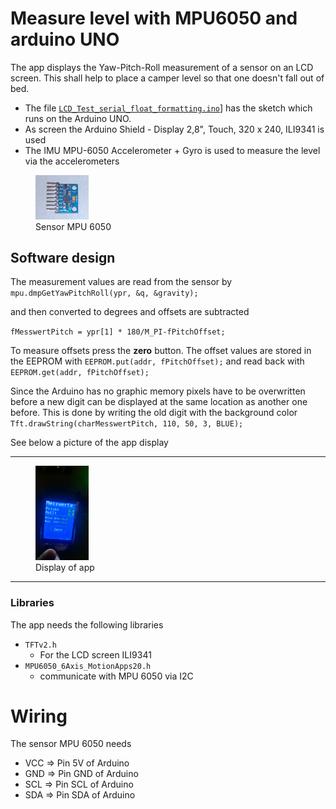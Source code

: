 # Measure level with MPU6050 and arduino UNO

The app displays the Yaw-Pitch-Roll measurement of a sensor on an LCD screen. This shall help to place a camper level so that one doesn't fall out of bed.

- The file [`LCD_Test_serial_float_formatting.ino`](https://github.com/uwesterr/LevelMeasurementArduino/tree/master/LCD_Test_serial_float_formatting)] has the sketch which runs on the Arduino UNO.  
- As screen the Arduino Shield - Display 2,8", Touch, 320 x 240, ILI9341 is used
- The IMU MPU-6050 Accelerometer + Gyro is used to measure the level via the accelerometers  

 <figure>
  <img src="images/MPU6050.jpeg" width="20%" height="20%" class="center">
  <figcaption>Sensor MPU 6050</figcaption>
</figure> 
 


## Software design

The measurement values are read from the sensor by
`mpu.dmpGetYawPitchRoll(ypr, &q, &gravity);`

and then converted to degrees and offsets are subtracted

`fMesswertPitch = ypr[1] * 180/M_PI-fPitchOffset;`

To measure offsets press the **zero** button. The offset values are stored in the EEPROM with `EEPROM.put(addr, fPitchOffset);` and read back with `EEPROM.get(addr, fPitchOffset);`

Since the Arduino has no graphic memory pixels have to be overwritten before a new digit can be displayed at the same location as another one before. This is done by writing the old digit with the background color `Tft.drawString(charMesswertPitch, 110, 50, 3, BLUE);`

See below a picture of the app display

---
  
 <figure>
   <img src="images/LevelMeasure.png" width="20%" height="20%" class="center">
  <figcaption>Display of app</figcaption>
</figure> 



---

### Libraries

The app needs the following libraries

- `TFTv2.h`
    - For the LCD screen ILI9341
- `MPU6050_6Axis_MotionApps20.h`
    - communicate with MPU 6050 via I2C


# Wiring

The sensor MPU 6050 needs 
- VCC => Pin 5V of Arduino
- GND => Pin GND of Arduino
- SCL => Pin SCL of Arduino
- SDA => Pin SDA of Arduino
